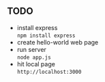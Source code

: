 ## TODO
- install express  
`npm install express`
- create hello-world web page
- run server  
`node app.js`
- hit local page  
`http://localhost:3000`
